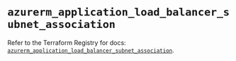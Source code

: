 # `azurerm_application_load_balancer_subnet_association`

Refer to the Terraform Registry for docs: [`azurerm_application_load_balancer_subnet_association`](https://registry.terraform.io/providers/hashicorp/azurerm/4.46.0/docs/resources/application_load_balancer_subnet_association).
